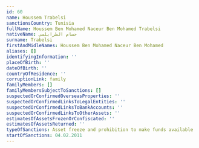 ```yaml
---
id: 60
name: Houssem Trabelsi
sanctionsCountry: Tunisia
fullName: Houssem Ben Mohamed Naceur Ben Mohamed Trabelsi
nativeName: حسام الطرابلسي
surname: Trabelsi
firstAndMidleNames: Houssem Ben Mohamed Naceur Ben Mohamed
aliases: []
identifyingInformation: ''
placeOfBirth: ''
dateOfBirth: ''
countryOfResidence: ''
corruptionLink: family
familyMembers: []
familyMembersSubjectToSanctions: []
suspectedOrConfirmedOverseasProperties: ''
suspectedOrConfirmedLinksToLegalEntities: ''
suspectedOrConfirmedLinksToBankAccounts: ''
suspectedOrConfirmedLinksToOtherAssets: ''
estimatesOfAssetsFrozenOrConfiscated: ''
estimatesOfAssetsReturned: ''
typeOfSanctions: Asset freeze and prohibition to make funds available
startOfSanctions: 04.02.2011
---
```


